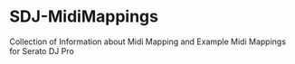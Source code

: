 # SDJ-MidiMappings
Collection of Information about Midi Mapping and Example Midi Mappings for Serato DJ Pro
